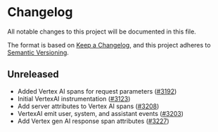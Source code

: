 # Changelog

All notable changes to this project will be documented in this file.

The format is based on [Keep a Changelog](https://keepachangelog.com/en/1.0.0/),
and this project adheres to [Semantic Versioning](https://semver.org/spec/v2.0.0.html).

## Unreleased

- Added Vertex AI spans for request parameters
  ([#3192](https://github.com/open-telemetry/opentelemetry-python-contrib/pull/3192))
- Initial VertexAI instrumentation
  ([#3123](https://github.com/open-telemetry/opentelemetry-python-contrib/pull/3123))
- Add server attributes to Vertex AI spans
  ([#3208](https://github.com/open-telemetry/opentelemetry-python-contrib/pull/3208))
- VertexAI emit user, system, and assistant events
  ([#3203](https://github.com/open-telemetry/opentelemetry-python-contrib/pull/3203))
- Add Vertex gen AI response span attributes
  ([#3227](https://github.com/open-telemetry/opentelemetry-python-contrib/pull/3227))
